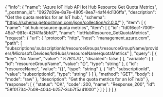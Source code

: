 {
  "info": {
    "name": "Azure IoT Hub API Iot Hub Resource Get Quota Metrics",
    "_postman_id": "0927d09e-8a7e-4805-8ea7-4af44d136ffa",
    "description": "Get the quota metrics for an IoT hub.",
    "schema": "https://schema.getpostman.com/json/collection/v2.0.0/"
  },
  "item": [
    {
      "name": "iot hub resource quota metrics",
      "item": [
        {
          "id": "fd0f6ec1-7009-45a7-981c-42f41fa5bfd7",
          "name": "IotHubResource_GetQuotaMetrics",
          "request": {
            "url": {
              "protocol": "http",
              "host": "management.azure.com",
              "path": [
                "subscriptions/:subscriptionId/resourceGroups/:resourceGroupName/providers/Microsoft.Devices/IotHubs/:resourceName/quotaMetrics"
              ],
              "query": [
                {
                  "key": "No Name",
                  "value": "%7B%7D",
                  "disabled": false
                }
              ],
              "variable": [
                {
                  "id": "resourceGroupName",
                  "value": "{}",
                  "type": "string"
                },
                {
                  "id": "resourceName",
                  "value": "{}",
                  "type": "string"
                },
                {
                  "id": "subscriptionId",
                  "value": "subscriptionId",
                  "type": "string"
                }
              ]
            },
            "method": "GET",
            "body": {
              "mode": "raw"
            },
            "description": "Get the quota metrics for an IoT hub"
          },
          "response": [
            {
              "status": "OK",
              "code": 200,
              "name": "Response_200",
              "id": "58f01734-7b08-40d4-b257-3cb7f5a41000"
            }
          ]
        }
      ]
    }
  ]
}